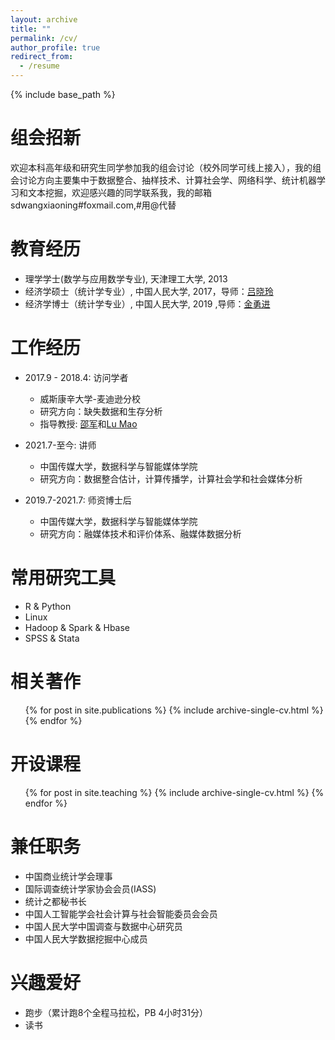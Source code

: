 ```yaml
---
layout: archive
title: ""
permalink: /cv/
author_profile: true
redirect_from:
  - /resume
---
```


{% include base_path %}

组会招新
======
欢迎本科高年级和研究生同学参加我的组会讨论（校外同学可线上接入），我的组会讨论方向主要集中于数据整合、抽样技术、计算社会学、网络科学、统计机器学习和文本挖掘，欢迎感兴趣的同学联系我，我的邮箱sdwangxiaoning#foxmail.com,#用@代替


教育经历
======
* 理学学士(数学与应用数学专业), 天津理工大学, 2013
* 经济学硕士（统计学专业）, 中国人民大学, 2017，导师：[吕晓玲](http://stat.ruc.edu.cn/teacher_more.php?id=39&cid=25)
* 经济学博士（统计学专业）, 中国人民大学, 2019 ,导师：[金勇进](http://stat.ruc.edu.cn/teacher_more.php?id=119&cid=25)

工作经历
======
* 2017.9 - 2018.4: 访问学者
  * 威斯康辛大学-麦迪逊分校
  * 研究方向：缺失数据和生存分析
  * 指导教授: [邵军](http://www.stat.wisc.edu/~shao/)和[Lu Mao](https://biostat.wisc.edu/content/mao-lu)

* 2021.7-至今: 讲师
  * 中国传媒大学，数据科学与智能媒体学院
  * 研究方向：数据整合估计，计算传播学，计算社会学和社会媒体分析


* 2019.7-2021.7: 师资博士后
  * 中国传媒大学，数据科学与智能媒体学院
  * 研究方向：融媒体技术和评价体系、融媒体数据分析
  
常用研究工具
======
* R & Python
* Linux
* Hadoop & Spark & Hbase
* SPSS & Stata

相关著作
======
  <ul>{% for post in site.publications %}
    {% include archive-single-cv.html %}
  {% endfor %}</ul>
  
  
开设课程
======
  <ul>{% for post in site.teaching %}
    {% include archive-single-cv.html %}
  {% endfor %}</ul>
  
兼任职务
======
* 中国商业统计学会理事
* 国际调查统计学家协会会员(IASS)
* 统计之都秘书长
* 中国人工智能学会社会计算与社会智能委员会会员
* 中国人民大学中国调查与数据中心研究员
* 中国人民大学数据挖掘中心成员

兴趣爱好
======

* 跑步（累计跑8个全程马拉松，PB 4小时31分）
* 读书


